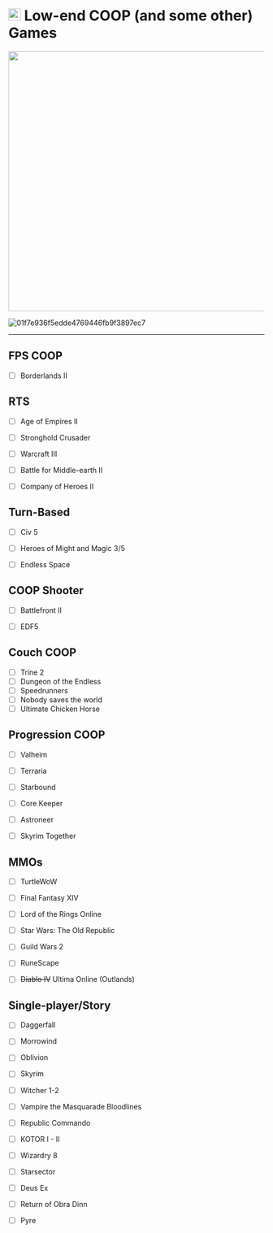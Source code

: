 # <img src="https://github.githubassets.com/favicons/favicon-dark.png" width="24"> Low-end COOP (and some other) Games

<p align="center">
<img src="[https://encrypted-tbn0.gstatic.com/images?q=tbn:ANd9GcTB8FzX7BY5hG5iYArTOAX9YPUJjQcly_ILvg&usqp=CAU](https://github.com/Ghorgum/ever-smoked-skooma/assets/105881625/46bf9122-a8e4-4888-9174-31f9df25b696)" width="512">
</p>

![01f7e936f5edde4769446fb9f3897ec7](https://github.com/Ghorgum/ever-smoked-skooma/assets/105881625/46bf9122-a8e4-4888-9174-31f9df25b696)


<hr>

## FPS COOP

- [ ] Borderlands II


## RTS

- [ ] Age of Empires II
- [ ] Stronghold Crusader
- [ ] Warcraft III
- [ ] Battle for Middle-earth II
- [ ] Company of Heroes II


## Turn-Based

- [ ] Civ 5
- [ ] Heroes of Might and Magic 3/5
- [ ] Endless Space


## COOP Shooter

- [ ] Battlefront II
- [ ] EDF5


## Couch COOP

- [ ] Trine 2
- [ ] Dungeon of the Endless
- [ ] Speedrunners
- [ ] Nobody saves the world
- [ ] Ultimate Chicken Horse

## Progression COOP

- [ ] Valheim
- [ ] Terraria
- [ ] Starbound
- [ ] Core Keeper
- [ ] Astroneer
- [ ] Skyrim Together


## MMOs

- [ ] TurtleWoW
- [ ] Final Fantasy XIV
- [ ] Lord of the Rings Online
- [ ] Star Wars: The Old Republic
- [ ] Guild Wars 2
- [ ] RuneScape
- [ ] ~~Diablo IV~~ Ultima Online (Outlands)


## Single-player/Story

- [ ] Daggerfall
- [ ] Morrowind
- [ ] Oblivion
- [ ] Skyrim

- [ ] Witcher 1-2
- [ ] Vampire the Masquarade Bloodlines
- [ ] Republic Commando
- [ ] KOTOR I - II
- [ ] Wizardry 8
- [ ] Starsector
- [ ] Deus Ex

- [ ] Return of Obra Dinn
- [ ] Pyre







